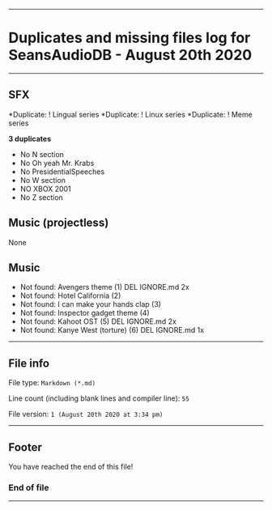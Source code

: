 
***

# Duplicates and missing files log for SeansAudioDB - August 20th 2020

***

## SFX

*Duplicate: ! Lingual series
*Duplicate: ! Linux series
*Duplicate: ! Meme series

**3 duplicates**

* No N section
* No Oh yeah Mr. Krabs
* No PresidentialSpeeches
* No W section
* NO XBOX 2001
* No Z section

## Music (projectless)

None

## Music

* Not found: Avengers theme (1) DEL IGNORE.md 2x
* Not found: Hotel California (2)
* Not found: I can make your hands clap (3)
* Not found: Inspector gadget theme (4)
* Not found: Kahoot OST (5) DEL IGNORE.md 2x
* Not found: Kanye West (torture) (6) DEL IGNORE.md 1x

***

## File info

File type: `Markdown (*.md)`

Line count (including blank lines and compiler line): `55`

File version: `1 (August 20th 2020 at 3:34 pm)`

***

## Footer

You have reached the end of this file!

### End of file

***
